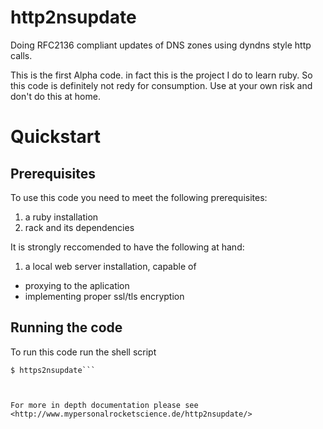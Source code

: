 # http2nsupdate
Doing RFC2136 compliant updates of DNS zones using dyndns style http calls.

This is the first Alpha code. in fact this is the  project I do to learn ruby. So this code is definitely not redy for consumption. Use at your own risk and don't do this at home. 

# Quickstart

## Prerequisites

To use this code you need to meet the following prerequisites:
1. a ruby installation
1. rack and its dependencies

It is strongly reccomended to have the following at hand:
1. a local web server installation, capable of 
 * proxying to the aplication
 * implementing proper ssl/tls encryption

## Running the code

To run this code run the shell script  

```$ cd PATCH TO INSTALLATION
$ https2nsupdate```



For more in depth documentation please see <http://www.mypersonalrocketscience.de/http2nsupdate/>


